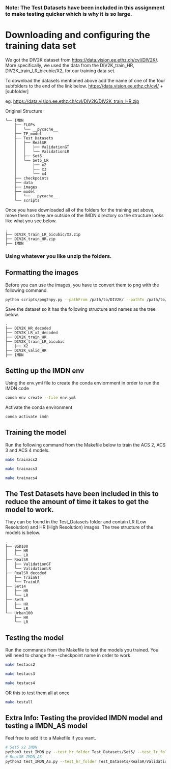 ### Note: The Test Datasets have been included in this assignment to make testing quicker which is why it is so large.

# Downloading and configuring the training data set

We got the DIV2K dataset from https://data.vision.ee.ethz.ch/cvl/DIV2K/. More specifically, we used the data from the DIV2K_train_HR, DIV2K_train_LR_bicubic/X2, for our training data set.

To download the datasets mentioned above add the name of one of the four subfolders to the end of the link below.
https://data.vision.ee.ethz.ch/cvl/ + [subfolder]

eg. https://data.vision.ee.ethz.ch/cvl/DIV2K/DIV2K_train_HR.zip

Original Structure
```
└── IMDN
    ├── FLOPs
    │   └── __pycache__
    ├── TF_model
    ├── Test_Datasets
    │   ├── RealSR
    │   │   ├── ValidationGT
    │   │   └── ValidationLR
    │   ├── Set5
    │   └── Set5_LR
    │       ├── x2
    │       ├── x3
    │       └── x4
    ├── checkpoints
    ├── data
    ├── images
    ├── model
    │   └── __pycache__
    └── scripts
```

Once you have downloaded all of the folders for the training set above, move them so they are outside of the IMDN directory so the structure looks like what you see below. 

```
.
├── DIV2K_train_LR_bicubic/X2.zip
├── DIV2K_train_HR.zip
├── IMDN
```

### Using whatever you like unzip the folders. 

## Formatting the images

Before you can use the images, you have to convert them to png with the following command.

```bash
python scripts/png2npy.py --pathFrom /path/to/DIV2K/ --pathTo /path/to/DIV2K_decoded/
```

Save the dataset so it has the following structure and names as the tree below.

```
.
├── DIV2K_HR_decoded
├── DIV2K_LR_x2_decoded
├── DIV2K_train_HR
├── DIV2K_train_LR_bicubic
│   ├── X2
├── DIV2K_valid_HR
├── IMDN
```

## Setting up the IMDN env
Using the env.yml file to create the conda enviornment in order to run the IMDN code

```bash
conda env create --file env.yml
```

Activate the conda environment
```bash
conda activate imdn
```

## Training the model

Run the following command from the Makefile below to train the ACS 2, ACS 3 and ACS 4 models.

```bash
make trainacs2
```
```bash
make trainacs3
```
```bash
make trainacs4
```

## The Test Datasets have been included in this to reduce the amount of time it takes to get the model to work.

They can be found in the Test_Datasets folder and contain LR (Low Resolution) and HR (High Resolution) images. The tree structure of the models is below.

```
.
├── BSD100
│   ├── HR
│   └── LR
├── RealSR
│   ├── ValidationGT
│   └── ValidationLR
├── RealSR_decoded
│   ├── TrainGT
│   └── TrainLR
├── Set14
│   ├── HR
│   └── LR
├── Set5
│   ├── HR
│   └── LR
└── Urban100
    ├── HR
    └── LR
```

## Testing the model

Run the commands from the Makefile to test the models you trained. You will need to change the --checkpoint name in order to work.

```bash
make testacs2
```
```bash
make testacs3
```
```bash
make testacs4
```

OR this to test them all at once

```bash
make testall
```

## Extra Info: Testing the provided IMDN model and testing a IMDN_AS model

Feel free to add it to a Makefile if you want.

```bash
# Set5 x2 IMDN
python3 test_IMDN.py --test_hr_folder Test_Datasets/Set5/ --test_lr_folder Test_Datasets/Set5_LR/x2/ --output_folder results/Set5/x2 --checkpoint checkpoint/NAMEOFMODEL.pth --upscale_factor 2
# RealSR IMDN_AS
python3 test_IMDN_AS.py --test_hr_folder Test_Datasets/RealSR/ValidationGT --test_lr_folder Test_Datasets/RealSR/ValidationLR/ --output_folder results/RealSR --checkpoint checkpoint/NAMEOFMODEL.pth
```
